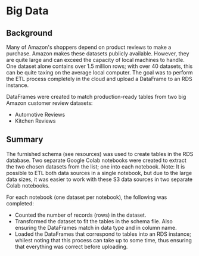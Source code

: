# Big Data

## Background
Many of Amazon's shoppers depend on product reviews to make a purchase. Amazon makes these datasets publicly available. However, they are quite large and can exceed the capacity of local machines to handle. One dataset alone contains over 1.5 million rows; with over 40 datasets, this can be quite taxing on the average local computer. The goal was to perform the ETL process completely in the cloud and upload a DataFrame to an RDS instance. 

DataFrames were created to match production-ready tables from two big Amazon customer review datasets:
- Automotive Reviews
- Kitchen Reviews

## Summary
The furnished schema (see resources) was used to create tables in the RDS database.
Two separate Google Colab notebooks were created to extract the two chosen datasets from the list; one into each notebook.
Note: It is possible to ETL both data sources in a single notebook, but due to the large data sizes, it was easier to work with these S3 data sources in two separate Colab notebooks.

For each notebook (one dataset per notebook), the following was completed:
- Counted the number of records (rows) in the dataset.
- Transformed the dataset to fit the tables in the schema file. Also ensuring the DataFrames match in data type and in column name.
- Loaded the DataFrames that correspond to tables into an RDS instance; whilest noting that this process can take up to some time, thus ensuring that everything was correct before uploading.
